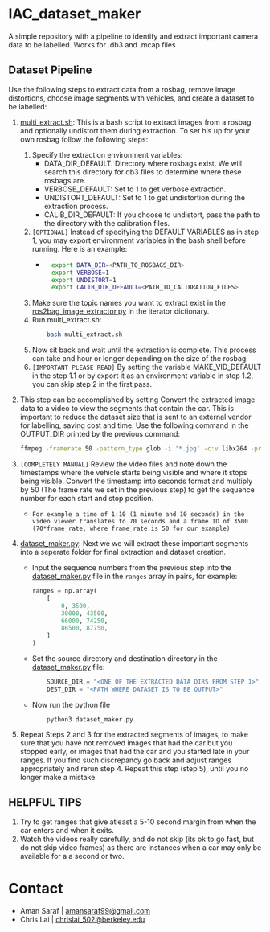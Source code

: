# IAC_dataset_maker
A simple repository with a pipeline to identify and extract important camera data to be labelled.
Works for .db3 and .mcap files

## Dataset Pipeline
Use the following steps to extract data from a rosbag, remove image distortions, choose image segments with vehicles, and create a dataset to be labelled:
1. [multi_extract.sh](multi_extract.sh): This is a bash script to extract images from a rosbag and optionally undistort them during extraction. To set his up for your own rosbag follow the following steps:
    1. Specify the extraction environment variables:
        * DATA_DIR_DEFAULT: Directory where rosbags exist. We will search this directory for db3 files to determine where these rosbags are. 
        * VERBOSE_DEFAULT: Set to 1 to get verbose extraction.
        * UNDISTORT_DEFAULT: Set to 1 to get undistortion during the extraction process.
        * CALIB_DIR_DEFAULT: If you choose to undistort, pass the path to the directory with the calibration files.
    2. `[OPTIONAL]` Instead of specifying the DEFAULT VARIABLES as in step 1, you may export environment variables in the bash shell before running. Here is an example:
        * ```bash
            export DATA_DIR=<PATH_TO_ROSBAGS_DIR>
            export VERBOSE=1
            export UNDISTORT=1
            export CALIB_DIR_DEFAULT=<PATH_TO_CALIBRATION_FILES>
            ```
    3. Make sure the topic names you want to extract exist in the [ros2bag_image_extractor.py](ros2bag_image_extractor.py) in the iterator dictionary.
    4. Run multi_extract.sh:
        ```bash
            bash multi_extract.sh
        ```
    5. Now sit back and wait until the extraction is complete. This process can take and hour or longer depending on the size of the rosbag.
    6. `[IMPORTANT PLEASE READ]` By setting the variable MAKE_VID_DEFAULT in the step 1.1 or by export it as an environment variable in step 1.2, you can skip step 2 in the first pass.

2. This step can be accomplished by setting Convert the extracted image data to a video to view the segments that contain the car. This is important to reduce the dataset size that is sent to an external vendor for labelling, saving cost and time. Use the following command in the OUTPUT_DIR printed by the previous command:
    ```bash
    ffmpeg -framerate 50 -pattern_type glob -i '*.jpg' -c:v libx264 -profile:v high -crf 20 -pix_fmt yuv420p <NAME_AND_PATH_OF_VIDEO_FILE_OUTPUT.mp4>
    ```
3. `[COMPLETELY MANUAL]` Review the video files and note down the timestamps where the vehicle starts being visible and where it stops being visible. Convert the timestamp into seconds format and multiply by 50 (The frame rate we set in the previous step) to get the sequence number for each start and stop position. 
    - `For example a time of 1:10 (1 minute and 10 seconds) in the video viewer translates to 70 seconds and a frame ID of 3500 (70*frame_rate, where frame_rate is 50 for our example)`
4. [dataset_maker.py](dataset_maker.py): Next we we will extract these important segments into a seperate folder for final extraction and dataset creation. 
    - Input the sequence numbers from the previous step into the [dataset_maker.py](dataset_maker.py) file in the `ranges` array in pairs, for example: 
        ```python
        ranges = np.array(
            [
                0, 3500,
                30000, 43500,
                66000, 74250,
                86500, 87750,
            ]
        )
        ```
    - Set the source directory and destination directory in the [dataset_maker.py](dataset_maker.py) file:
        ```python
            SOURCE_DIR = "<ONE OF THE EXTRACTED DATA DIRS FROM STEP 1>"
            DEST_DIR = "<PATH WHERE DATASET IS TO BE OUTPUT>"
        ```
    - Now run the python file 
        ```
            python3 dataset_maker.py
        ```
5. Repeat Steps 2 and 3 for the extracted segments of images, to make sure that you have not removed images that had the car but you stopped early, or images that had the car and you started late in your ranges. If you find such discrepancy go back and adjust ranges appropriately and rerun step 4. Repeat this step (step 5), until you no longer make a mistake.


## HELPFUL TIPS
1. Try to get ranges that give atleast a 5-10 second margin from when the car enters and when it exits. 
2. Watch the videos really carefully, and do not skip (its ok to go fast, but do not skip video frames) as there are instances when a car may only be available for a a second or two.

# Contact
* Aman Saraf | [amansaraf99@gmail.com](mailto:amansaraf99@gmail.com)
* Chris Lai  | [chrislai_502@berkeley.edu](mailto:chrislai_502@berkeley.edu)

    


